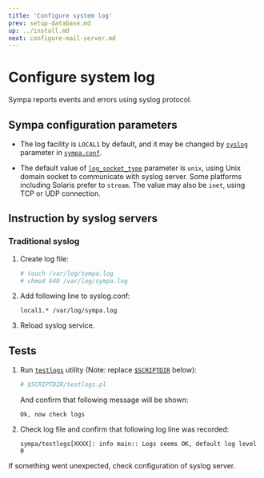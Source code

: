 ```yaml
---
title: 'Configure system log'
prev: setup-database.md
up: ../install.md
next: configure-mail-server.md
---
```


Configure system log
====================

Sympa reports events and errors using syslog protocol.

Sympa configuration parameters
------------------------------

  * The log facility is ``LOCAL1`` by default, and it may be changed by
    [``syslog``](/gpldoc/man/sympa.conf.5.html#syslog) parameter in
    [``sympa.conf``](../layout.md#config).

  * The default value of
    [``log_socket_type``](/gpldoc/man/sympa.conf.5.html#log_socket_type) parameter
    is ``unix``, using Unix domain socket to communicate with syslog
    server.  Some platforms including Solaris prefer to ``stream``.  The value
    may also be ``inet``, using TCP or UDP connection.

Instruction by syslog servers
-----------------------------

### Traditional syslog

  1. Create log file:
     ```bash
     # touch /var/log/sympa.log
     # chmod 640 /var/log/sympa.log
     ```

  2. Add following line to syslog.conf:
     ```
     local1.* /var/log/sympa.log
     ```

  3. Reload syslog service.

Tests
-----

  1. Run [``testlogs``](/gpldoc/man/testlogs.1.html) utility (Note: replace
     [``$SCRIPTDIR``](../layout.md#scriptdir) below):
     ```bash
     # $SCRIPTDIR/testlogs.pl
     ```
     And confirm that following message will be shown:
     ```
     Ok, now check logs
     ```

  2. Check log file and confirm that following log line was recorded:
     ```
     sympa/testlogs[XXXX]: info main:: Logs seems OK, default log level 0
     ```

If something went unexpected, check configuration of syslog server.

